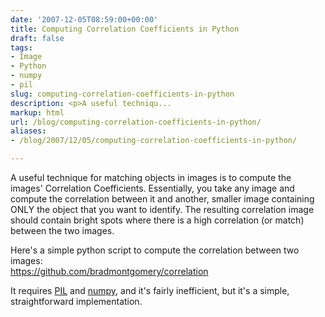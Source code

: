 ```yaml
---
date: '2007-12-05T08:59:00+00:00'
title: Computing Correlation Coefficients in Python
draft: false
tags:
- Image
- Python
- numpy
- pil
slug: computing-correlation-coefficients-in-python
description: <p>A useful techniqu...
markup: html
url: /blog/computing-correlation-coefficients-in-python/
aliases:
- /blog/2007/12/05/computing-correlation-coefficients-in-python/

---
```


<p>A useful technique for matching objects in images is to compute the images'
Correlation Coefficients. Essentially, you take any image and compute the
correlation between it and another, smaller image containing ONLY the object
that you want to identify.  The resulting correlation image should contain
bright spots where there is a high correlation (or match) between the two
images.</p>

<p>Here's a simple python script to compute the correlation between two images:
<br /><a href="https://github.com/bradmontgomery/correlation">
https://github.com/bradmontgomery/correlation</a></p>

<p>It requires <a href="http://www.pythonware.com/products/pil/">PIL</a> and
<a href="http://www.numpy.org/">numpy</a>, and it's fairly inefficient, but
it's a simple, straightforward implementation.</p>